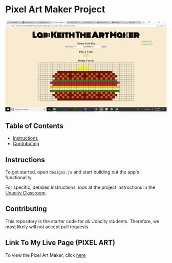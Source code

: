 # Pixel Art Maker Project

![Preview of the screenshot](Keith233_PixelART.jpg)

## Table of Contents

* [Instructions](#instructions)
* [Contributing](#contributing)

## Instructions

To get started, open `designs.js` and start building out the app's functionality.

For specific, detailed instructions, look at the project instructions in the [Udacity Classroom](https://classroom.udacity.com/me).

## Contributing

This repository is the starter code for _all_ Udacity students. Therefore, we most likely will not accept pull requests.

## Link To My Live Page (PIXEL ART)

To view the Pixel Art Maker, click [here](http://keeth233.github.io/)


